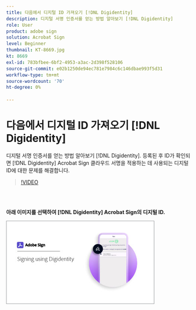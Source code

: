 ```yaml
---
title: 다음에서 디지털 ID 가져오기 [!DNL Digidentity]
description: 디지털 서명 인증서를 얻는 방법 알아보기 [!DNL Digidentity]
role: User
product: adobe sign
solution: Acrobat Sign
level: Beginner
thumbnail: KT-8669.jpg
kt: 8669
exl-id: 783bfbee-6bf2-4953-a3ac-2d398f528106
source-git-commit: e02b1250de94ec781e7984c6c146dbae993f5d31
workflow-type: tm+mt
source-wordcount: '70'
ht-degree: 0%

---
```


# 다음에서 디지털 ID 가져오기 [!DNL Digidentity]

디지털 서명 인증서를 얻는 방법 알아보기 [!DNL Digidentity]. 등록된 후 ID가 확인되면 [!DNL Digidentity] Acrobat Sign 클라우드 서명을 적용하는 데 사용되는 디지털 ID에 대한 문제를 해결합니다.

>[!VIDEO](https://video.tv.adobe.com/v/337067?hidetitle=true)

<br> 

**아래 이미지를 선택하여 [!DNL Digidentity] Acrobat Sign의 디지털 ID.**

[![이미지](assets/Digidentitysign_400.png)](digidentity-sign.md)

